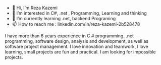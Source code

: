 - 👋 Hi, I’m Reza Kazemi
- 👀 I’m interested in C#, .net , Programming, Learning and thinking
- 🌱 I’m currently learning .net, backend Programing
- 📫 How to reach me : linkedin.com/in/reza-kazemi-2b528478

I have more than 6 years experience in 
  C # programming,
  .net programming,
  software design,
  analysis and development,
  as well as software project management.
I love innovation and teamwork,
  I love learning,
  small projects are fun and practical.
I am looking for impossible projects.
